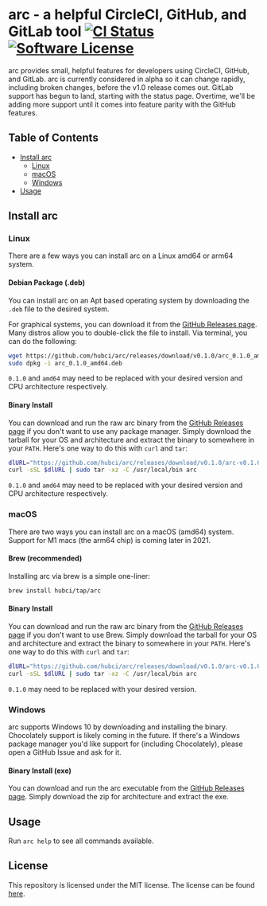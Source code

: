 # arc - a helpful CircleCI, GitHub, and GitLab tool [![CI Status](https://circleci.com/gh/hubci/arc.svg?style=shield)](https://app.circleci.com/pipelines/github/hubci/arc) [![Software License](https://img.shields.io/badge/license-MIT-blue.svg)](https://raw.githubusercontent.com/hubci/arc/master/LICENSE)

arc provides small, helpful features for developers using CircleCI, GitHub, and GitLab.
arc is currently considered in alpha so it can change rapidly, including broken changes, before the v1.0 release comes out.
GitLab support has begun to land, starting with the status page.
Overtime, we'll be adding more support until it comes into feature parity with the GitHub features.


## Table of Contents

- [Install arc](#install-arc)
  - [Linux](#linux)
  - [macOS](#macos)
  - [Windows](#windows)
- [Usage](#usage)


## Install arc

### Linux

There are a few ways you can install arc on a Linux amd64 or arm64 system.

#### Debian Package (.deb)
You can install arc on an Apt based operating system by downloading the `.deb` file to the desired system.

For graphical systems, you can download it from the [GitHub Releases page][gh-releases].
Many distros allow you to double-click the file to install.
Via terminal, you can do the following:

```bash
wget https://github.com/hubci/arc/releases/download/v0.1.0/arc_0.1.0_amd64.deb
sudo dpkg -i arc_0.1.0_amd64.deb
```

`0.1.0` and `amd64` may need to be replaced with your desired version and CPU architecture respectively.

#### Binary Install
You can download and run the raw arc binary from the [GitHub Releases page][gh-releases] if you don't want to use any package manager.
Simply download the tarball for your OS and architecture and extract the binary to somewhere in your `PATH`.
Here's one way to do this with `curl` and `tar`:

```bash
dlURL="https://github.com/hubci/arc/releases/download/v0.1.0/arc-v0.1.0-linux-amd64.tar.gz"
curl -sSL $dlURL | sudo tar -xz -C /usr/local/bin arc
```

`0.1.0` and `amd64` may need to be replaced with your desired version and CPU architecture respectively.

### macOS

There are two ways you can install arc on a macOS (amd64) system.
Support for M1 macs (the arm64 chip) is coming later in 2021.

#### Brew (recommended)

Installing arc via brew is a simple one-liner:

```bash
brew install hubci/tap/arc
```

#### Binary Install
You can download and run the raw arc binary from the [GitHub Releases page][gh-releases] if you don't want to use Brew.
Simply download the tarball for your OS and architecture and extract the binary to somewhere in your `PATH`.
Here's one way to do this with `curl` and `tar`:

```bash
dlURL="https://github.com/hubci/arc/releases/download/v0.1.0/arc-v0.1.0-macos-amd64.tar.gz"
curl -sSL $dlURL | sudo tar -xz -C /usr/local/bin arc
```

`0.1.0` may need to be replaced with your desired version.

### Windows

arc supports Windows 10 by downloading and installing the binary.
Chocolately support is likely coming in the future.
If there's a Windows package manager you'd like support for (including Chocolately), please open a GitHub Issue and ask for it.

#### Binary Install (exe)
You can download and run the arc executable from the [GitHub Releases page][gh-releases].
Simply download the zip for architecture and extract the exe.


## Usage

Run `arc help` to see all commands available.


## License

This repository is licensed under the MIT license.
The license can be found [here](./LICENSE).



[gh-releases]: https://github.com/hubci/arc/releases
